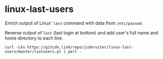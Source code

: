 # linux-last-users
Enrich output of Linux' `last` command with data from `/etc/passwd`.

Reverse output of `last` (last login at bottom) and add user's full name and home directory to each line.


`curl -Lks https://gitcdn.link/repo/jcderuiter/linux-last-users/master/lastusers.pl | perl -`
